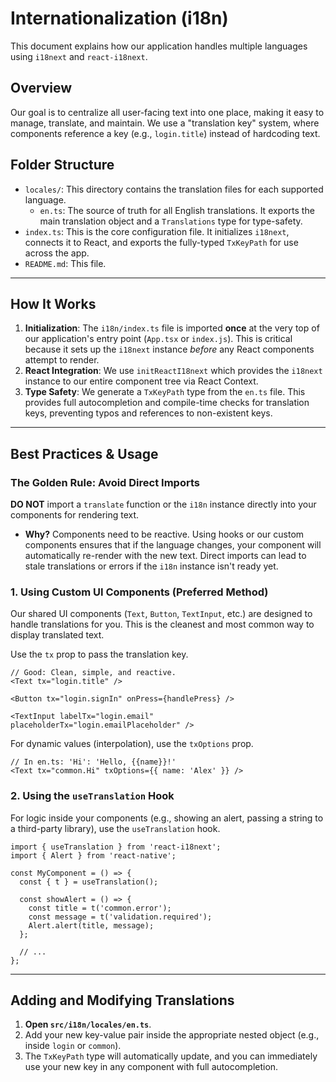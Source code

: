 # Internationalization (i18n)

This document explains how our application handles multiple languages using `i18next` and `react-i18next`.

## Overview

Our goal is to centralize all user-facing text into one place, making it easy to manage, translate, and maintain. We use a "translation key" system, where components reference a key (e.g., `login.title`) instead of hardcoding text.

## Folder Structure

-   `locales/`: This directory contains the translation files for each supported language.
    -   `en.ts`: The source of truth for all English translations. It exports the main translation object and a `Translations` type for type-safety.
-   `index.ts`: This is the core configuration file. It initializes `i18next`, connects it to React, and exports the fully-typed `TxKeyPath` for use across the app.
-   `README.md`: This file.

---

## How It Works

1.  **Initialization**: The `i18n/index.ts` file is imported **once** at the very top of our application's entry point (`App.tsx` or `index.js`). This is critical because it sets up the `i18next` instance *before* any React components attempt to render.
2.  **React Integration**: We use `initReactI18next` which provides the `i18next` instance to our entire component tree via React Context.
3.  **Type Safety**: We generate a `TxKeyPath` type from the `en.ts` file. This provides full autocompletion and compile-time checks for translation keys, preventing typos and references to non-existent keys.

---

## Best Practices & Usage

### The Golden Rule: Avoid Direct Imports

**DO NOT** import a `translate` function or the `i18n` instance directly into your components for rendering text.

-   **Why?** Components need to be reactive. Using hooks or our custom components ensures that if the language changes, your component will automatically re-render with the new text. Direct imports can lead to stale translations or errors if the `i18n` instance isn't ready yet.

### 1. Using Custom UI Components (Preferred Method)

Our shared UI components (`Text`, `Button`, `TextInput`, etc.) are designed to handle translations for you. This is the cleanest and most common way to display translated text.

Use the `tx` prop to pass the translation key.

```typescriptreact
// Good: Clean, simple, and reactive.
<Text tx="login.title" />

<Button tx="login.signIn" onPress={handlePress} />

<TextInput labelTx="login.email" placeholderTx="login.emailPlaceholder" />
```

For dynamic values (interpolation), use the `txOptions` prop.

```typescriptreact
// In en.ts: 'Hi': 'Hello, {{name}}!'
<Text tx="common.Hi" txOptions={{ name: 'Alex' }} />
```

### 2. Using the `useTranslation` Hook

For logic inside your components (e.g., showing an alert, passing a string to a third-party library), use the `useTranslation` hook.

```typescriptreact
import { useTranslation } from 'react-i18next';
import { Alert } from 'react-native';

const MyComponent = () => {
  const { t } = useTranslation();

  const showAlert = () => {
    const title = t('common.error');
    const message = t('validation.required');
    Alert.alert(title, message);
  };

  // ...
};
```

---

## Adding and Modifying Translations

1.  **Open `src/i18n/locales/en.ts`**.
2.  Add your new key-value pair inside the appropriate nested object (e.g., inside `login` or `common`).
3.  The `TxKeyPath` type will automatically update, and you can immediately use your new key in any component with full autocompletion.